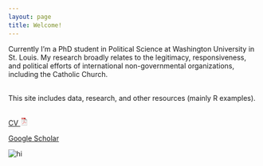 ```yaml
---
layout: page
title: Welcome!
---
```


<div class="container">
	<div class="row-fluid">
		<div class="span5">
	
Currently I’m a PhD student in Political Science at Washington University in St. Louis. My research broadly relates to the legitimacy, responsiveness, and political efforts of international non-governmental organizations, including the Catholic Church. <br/><br/>

This site includes data, research, and other resources (mainly R examples).<br/><br/>

[CV ![CV as pdf](pages/icons16/pdf-icon.png)](assets/JeffZiegler_CV.pdf)<br/>

[Google Scholar](https://scholar.google.com/citations?user=PE2j3DcAAAAJ&hl=sv)<br/>
		</div>
	        <div class="span4">
		<img src="../assets/pics/Jeff_Ziegler.jpg" alt="hi" class="inline"/>
     		</div>
	</div>
</div>

